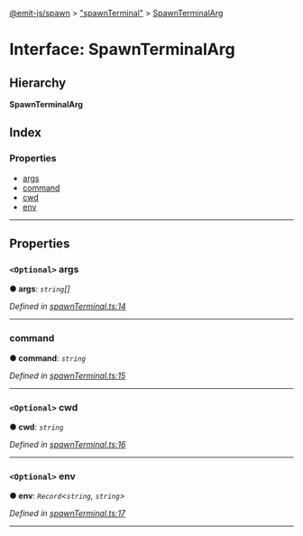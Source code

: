 [@emit-js/spawn](../README.md) > ["spawnTerminal"](../modules/_spawnterminal_.md) > [SpawnTerminalArg](../interfaces/_spawnterminal_.spawnterminalarg.md)

# Interface: SpawnTerminalArg

## Hierarchy

**SpawnTerminalArg**

## Index

### Properties

- [args](_spawnterminal_.spawnterminalarg.md#args)
- [command](_spawnterminal_.spawnterminalarg.md#command)
- [cwd](_spawnterminal_.spawnterminalarg.md#cwd)
- [env](_spawnterminal_.spawnterminalarg.md#env)

---

## Properties

<a id="args"></a>

### `<Optional>` args

**● args**: _`string`[]_

_Defined in [spawnTerminal.ts:14](https://github.com/emit-js/spawn-ts/blob/c158072/src/spawnTerminal.ts#L14)_

---

<a id="command"></a>

### command

**● command**: _`string`_

_Defined in [spawnTerminal.ts:15](https://github.com/emit-js/spawn-ts/blob/c158072/src/spawnTerminal.ts#L15)_

---

<a id="cwd"></a>

### `<Optional>` cwd

**● cwd**: _`string`_

_Defined in [spawnTerminal.ts:16](https://github.com/emit-js/spawn-ts/blob/c158072/src/spawnTerminal.ts#L16)_

---

<a id="env"></a>

### `<Optional>` env

**● env**: _`Record`<`string`, `string`>_

_Defined in [spawnTerminal.ts:17](https://github.com/emit-js/spawn-ts/blob/c158072/src/spawnTerminal.ts#L17)_

---
